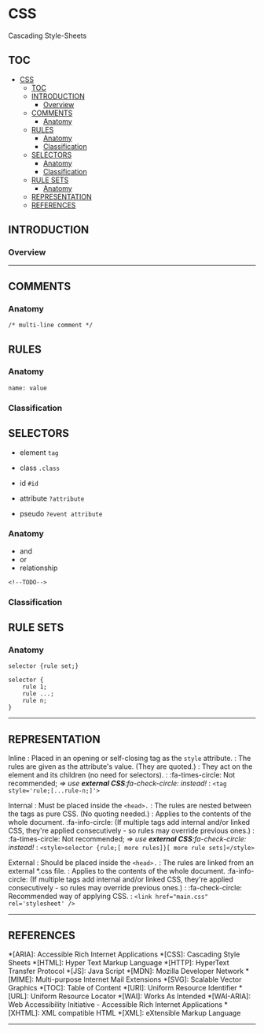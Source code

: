 # CSS

Cascading Style-Sheets

## TOC

- [CSS](#css)
	- [TOC](#toc)
	- [INTRODUCTION](#introduction)
		- [Overview](#overview)
	- [COMMENTS](#comments)
		- [Anatomy](#anatomy)
	- [RULES](#rules)
		- [Anatomy](#anatomy-1)
		- [Classification](#classification)
	- [SELECTORS](#selectors)
		- [Anatomy](#anatomy-2)
		- [Classification](#classification-1)
	- [RULE SETS](#rule-sets)
		- [Anatomy](#anatomy-3)
	- [REPRESENTATION](#representation)
	- [REFERENCES](#references)

## INTRODUCTION



<aside>

### Overview

<!--TODO: Add bird's-eye view-->

</aside>

---

## COMMENTS



### Anatomy

```
/* multi-line comment */
```

## RULES



### Anatomy

```
name: value
```

### Classification



## SELECTORS

- element	`tag`
- class		`.class`
- id		`#id`

- attribute	`?attribute`<!--FXME-->
- pseudo	`?event attribute`<!--FXME-->

### Anatomy

- and
- or
- relationship

```
<!--TODO-->
```

### Classification



## RULE SETS



### Anatomy

```
selector {rule set;}
```
```
selector {
	rule 1;
	rule ...;
	rule n;
}
```

---

## REPRESENTATION

Inline
	:	Placed in an opening or self-closing tag as the `style` attribute.
	:	The rules are given as the attribute's value. (They are quoted.)
	:	They act on the element and its children (no need for selectors).
	:	:fa-times-circle: Not recommended; *=> use **external CSS**:fa-check-circle: instead!*
	:	```
		<tag style='rule;[...rule-n;]'>
		```

Internal
	:	Must be placed inside the `<head>.`
	:	The rules are nested between the tags as pure CSS. (No quoting needed.)
	:	Applies to the contents of the whole document. :fa-info-circle: (If multiple tags add internal and/or linked CSS, they're applied consecutively - so rules may override previous ones.)
	:	:fa-times-circle: Not recommended; *=> use **external CSS**:fa-check-circle: instead!*
	:	```
		<style>selector {rule;[ more rules]}[ more rule sets]</style>
		```

External
	:	Should be placed inside the `<head>.`
	:	The rules are linked from an external *.css file.
	:	Applies to the contents of the whole document. :fa-info-circle: (If multiple tags add internal and/or linked CSS, they're applied consecutively - so rules may override previous ones.)
	:	:fa-check-circle: Recommended way of applying CSS.
	:	```
		<link href="main.css" rel='stylesheet' />
		```

---

## REFERENCES

<!--Abbreviations-->

*[ARIA]:		Accessible Rich Internet Applications
*[CSS]:			Cascading Style Sheets
*[HTML]:		Hyper Text Markup Language
*[HTTP]:		HyperText Transfer Protocol
*[JS]:			Java Script
*[MDN]:			Mozilla Developer Network
*[MIME]:		Multi-purpose Internet Mail Extensions
*[SVG]:			Scalable Vector Graphics
*[TOC]:			Table of Content
*[URI]:			Uniform Resource Identifier
*[URL]:			Uniform Resource Locator
*[WAI]:			Works As Intended
*[WAI-ARIA]:	Web Accessibility Initiative - Accessible Rich Internet Applications
*[XHTML]:		XML compatible HTML
*[XML]:			eXtensible Markup Language

---